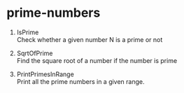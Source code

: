 # prime-numbers

1. IsPrime  
Check whether a given number N is a prime or not

2. SqrtOfPrime  
Find the square root of a number if the number is prime

3. PrintPrimesInRange  
Print all the prime numbers in a given range. 